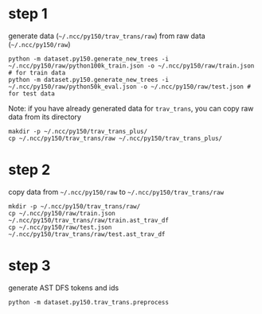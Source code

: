 # step 1
generate data (```~/.ncc/py150/trav_trans/raw```) from raw data (```~/.ncc/py150/raw```)
```
python -m dataset.py150.generate_new_trees -i ~/.ncc/py150/raw/python100k_train.json -o ~/.ncc/py150/raw/train.json # for train data
python -m dataset.py150.generate_new_trees -i ~/.ncc/py150/raw/python50k_eval.json -o ~/.ncc/py150/raw/test.json # for test data
```

Note:
if you have already generated data for ```trav_trans```, you can copy raw data from its directory
```
makdir -p ~/.ncc/py150/trav_trans_plus/
cp ~/.ncc/py150/trav_trans/raw ~/.ncc/py150/trav_trans_plus/
```

# step 2
copy data from  ```~/.ncc/py150/raw``` to ```~/.ncc/py150/trav_trans/raw```
```
mkdir -p ~/.ncc/py150/trav_trans/raw/
cp ~/.ncc/py150/raw/train.json ~/.ncc/py150/trav_trans/raw/train.ast_trav_df
cp ~/.ncc/py150/raw/test.json ~/.ncc/py150/trav_trans/raw/test.ast_trav_df
```

# step 3
generate AST DFS tokens and ids
```
python -m dataset.py150.trav_trans.preprocess
```
